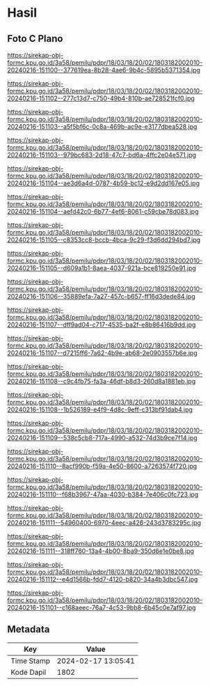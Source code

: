 # Hasil

## Foto C Plano

https://sirekap-obj-formc.kpu.go.id/3a58/pemilu/pdpr/18/03/18/20/02/1803182002010-20240216-151100--377619ea-8b28-4ae6-9b4c-5895b5371354.jpg

https://sirekap-obj-formc.kpu.go.id/3a58/pemilu/pdpr/18/03/18/20/02/1803182002010-20240216-151102--277c13d7-c750-49b4-810b-ae728521fcf0.jpg

https://sirekap-obj-formc.kpu.go.id/3a58/pemilu/pdpr/18/03/18/20/02/1803182002010-20240216-151103--a5f5bf6c-0c8a-469b-ac9e-e3177dbea528.jpg

https://sirekap-obj-formc.kpu.go.id/3a58/pemilu/pdpr/18/03/18/20/02/1803182002010-20240216-151103--979bc683-2d18-47c7-bd6a-4ffc2e04e571.jpg

https://sirekap-obj-formc.kpu.go.id/3a58/pemilu/pdpr/18/03/18/20/02/1803182002010-20240216-151104--ae3d6a4d-0787-4b59-bc12-e9d2dd167e05.jpg

https://sirekap-obj-formc.kpu.go.id/3a58/pemilu/pdpr/18/03/18/20/02/1803182002010-20240216-151104--aefd42c0-6b77-4ef6-8061-c59cbe78d083.jpg

https://sirekap-obj-formc.kpu.go.id/3a58/pemilu/pdpr/18/03/18/20/02/1803182002010-20240216-151105--c8353cc8-bccb-4bca-9c29-f3d6dd294bd7.jpg

https://sirekap-obj-formc.kpu.go.id/3a58/pemilu/pdpr/18/03/18/20/02/1803182002010-20240216-151105--d609a1b1-8aea-4037-921a-bce819250e91.jpg

https://sirekap-obj-formc.kpu.go.id/3a58/pemilu/pdpr/18/03/18/20/02/1803182002010-20240216-151106--35889efa-7a27-457c-b657-ff16d3dede84.jpg

https://sirekap-obj-formc.kpu.go.id/3a58/pemilu/pdpr/18/03/18/20/02/1803182002010-20240216-151107--dff9ad04-c717-4535-ba2f-e8b86416b9dd.jpg

https://sirekap-obj-formc.kpu.go.id/3a58/pemilu/pdpr/18/03/18/20/02/1803182002010-20240216-151107--d7215ff6-7a62-4b9e-ab68-2e0903557b6e.jpg

https://sirekap-obj-formc.kpu.go.id/3a58/pemilu/pdpr/18/03/18/20/02/1803182002010-20240216-151108--c9c4fb75-fa3a-46df-b8d3-260d8a1881eb.jpg

https://sirekap-obj-formc.kpu.go.id/3a58/pemilu/pdpr/18/03/18/20/02/1803182002010-20240216-151108--1b526189-e4f9-4d8c-9eff-c313bf91dab4.jpg

https://sirekap-obj-formc.kpu.go.id/3a58/pemilu/pdpr/18/03/18/20/02/1803182002010-20240216-151109--538c5cb8-717a-4990-a532-74d3b9ce7f14.jpg

https://sirekap-obj-formc.kpu.go.id/3a58/pemilu/pdpr/18/03/18/20/02/1803182002010-20240216-151110--8acf990b-f59a-4e50-8600-a7263574f720.jpg

https://sirekap-obj-formc.kpu.go.id/3a58/pemilu/pdpr/18/03/18/20/02/1803182002010-20240216-151110--f68b3967-47aa-4030-b384-7e406c0fc723.jpg

https://sirekap-obj-formc.kpu.go.id/3a58/pemilu/pdpr/18/03/18/20/02/1803182002010-20240216-151111--54960400-6970-4eec-a426-243d3783295c.jpg

https://sirekap-obj-formc.kpu.go.id/3a58/pemilu/pdpr/18/03/18/20/02/1803182002010-20240216-151111--318ff760-13a4-4b00-8ba9-350d6e1e0be8.jpg

https://sirekap-obj-formc.kpu.go.id/3a58/pemilu/pdpr/18/03/18/20/02/1803182002010-20240216-151112--e4d1566b-fdd7-4120-b820-34a4b3dbc547.jpg

https://sirekap-obj-formc.kpu.go.id/3a58/pemilu/pdpr/18/03/18/20/02/1803182002010-20240216-151101--c168aeec-76a7-4c53-9bb8-6b45c0e7af97.jpg


## Metadata

| Key        | Value               |
| ---------- | ------------------- |
| Time Stamp | 2024-02-17 13:05:41 |
| Kode Dapil | 1802                |




